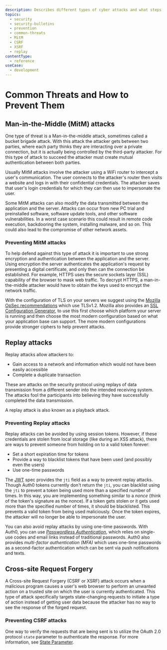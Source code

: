 ```yaml
---
description: Describes different types of cyber attacks and what steps can be taken to prevent them.
topics:
  - security
  - security-bulletins
  - prevention
  - common-threats
  - MitM
  - CSRF
  - XSRF
  - replay
contentType:
  - reference
useCase:
  - development
---
```


# Common Threats and How to Prevent Them

## Man-in-the-Middle (MitM) attacks

One type of threat is a Man-in-the-middle attack, sometimes called a bucket brigade attack. With this attack the attacker gets between two parties, where each party thinks they are interacting over a private connection, but it is actually being controlled by the third-party attacker. For this type of attack to succeed the attacker must create mutual authentication between both parties.

Usually MitM attacks involve the attacker using a WiFi router to intercept a user's communication. The user connects to the attacker's router then visits a website and logs in with their confidential credentials. The attacker saves that user's login credentials for which they can then use to impersonate the user.

Some MitM attacks can also modify the data transmitted between the application and the server. Attacks can occur from new PC trial and preinstalled software, software update tools, and other software vulnerabilities. In a worst case scenario this could result in remote code execution, backdooring the system, installing malware, and so on. This could also lead to the compromise of other network assets.

### Preventing MitM attacks

To help defend against this type of attack it is important to use strong encryption and authentication between the application and the server. Using encryption the server authenticates the application's request by presenting a digital certificate, and only then can the connection be established.  For example, HTTPS uses the secure sockets layer (SSL) capability of the browser to mask web traffic. To decrypt HTTPS, a man-in-the-middle attacker would have to obtain the keys used to encrypt the network traffic.

With the configuration of TLS on your servers we suggest using the [Mozilla OpSec recommendations](https://wiki.mozilla.org/Security/Server_Side_TLS) which use TLSv1.2. Mozilla also provides an [SSL Configuration Generator](https://mozilla.github.io/server-side-tls/ssl-config-generator/), to use this first choose which platform your server is running and then choose the most modern configuration based on what your application base can support. The more modern configurations provide stronger ciphers to help prevent attacks.

## Replay attacks

Replay attacks allow attackers to:

* Gain access to a network and information which would not have been easily accessible 
* Complete a duplicate transaction

These are attacks on the security protocol using replays of data transmission from a different sender into the intended receiving system. The attacks fool the participants into believing they have successfully completed the data transmission. 

A replay attack is also known as a playback attack.

### Preventing Replay attacks

Replay attacks can be avoided by using session tokens. However, if these credentials are stolen from local storage (like during an XSS attack), there are ways to prevent someone from holding on to a valid token forever:

* Set a short expiration time for tokens
* Provide a way to blacklist tokens that have been used (and possibly even the users)
* Use one-time passwords

The [JWT](/tokens/concepts/jwt) spec provides the `jti` field as a way to prevent replay attacks. Though Auth0 tokens currently don't return the `jti`, you can blacklist using the `jti` to prevent a token being used more than a specified number of times. In this way, you are implementing something similar to a <dfn data-key="nonce">nonce</dfn> (think of the token's signature as the nonce). If a token gets stolen or it gets used more than the specified number of times, it should be blacklisted. This prevents a valid token from being used maliciously. Once the token expires, the attacker will no longer be able to impersonate the user.

You can also avoid replay attacks by using one-time passwords. With Auth0, you can use <dfn data-key="passwordless">[Passwordless Authentication](/passwordless)</dfn>, which relies on single-use codes and email links instead of traditional passwords. Auth0 also provides <dfn data-key="multifactor-authentication">multi-factor authentication (MFA)</dfn> which uses one-time passwords as a second-factor authentication which can be sent via push notifications and texts.

## Cross-site Request Forgery

A Cross-site Request Forgery (CSRF or XSRF) attack occurs when a malicious program causes a user's web browser to perform an unwanted action on a trusted site on which the user is currently authenticated. This type of attack specifically targets state-changing requests to initiate a type of action instead of getting user data because the attacker has no way to see the response of the forged request.

### Preventing CSRF attacks

One way to verify the requests that are being sent is to utilize the OAuth 2.0 protocol `state` parameter to authenticate the response. For more information, see [State Parameter](/protocols/oauth-state).
